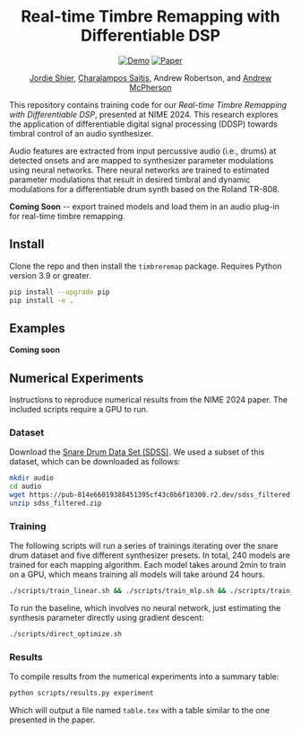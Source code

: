 <div align="center">

# Real-time Timbre Remapping with Differentiable DSP


[![Demo](https://img.shields.io/badge/Web-Audio_Examples-blue)](https://jordieshier.com/projects/nime2024/)
[![Paper](https://img.shields.io/badge/PDF-Paper-green)](http://instrumentslab.org/data/andrew/shier_nime2024.pdf)

[Jordie Shier](https://jordieshier.com), [Charalampos Saitis](http://eecs.qmul.ac.uk/people/profiles/saitischaralampos.html), Andrew Robertson, and [Andrew McPherson](https://www.imperial.ac.uk/people/andrew.mcpherson)

</div>

This repository contains training code for our *Real-time Timbre Remapping with Differentiable DSP*, presented at NIME 2024.
This research explores the application of differentiable digital signal processing (DDSP) towards
timbral control of an audio synthesizer. 

Audio features are extracted from input percussive audio (i.e., drums) at detected onsets and are mapped
to synthesizer parameter modulations using neural networks. There neural networks are trained to estimated parameter modulations that result in desired timbral and dynamic modulations for a differentiable drum synth based on the Roland TR-808.

**Coming Soon** -- export trained models and load them in an audio plug-in for real-time timbre remapping.


## Install
Clone the repo and then install the `timbreremap` package. Requires Python version 3.9 or greater.

```bash
pip install --upgrade pip
pip install -e .
```

## Examples

**Coming soon**


## Numerical Experiments

Instructions to reproduce numerical results from the NIME 2024 paper. The included
scripts require a GPU to run.

### Dataset

Download the [Snare Drum Data Set (SDSS)](https://aes2.org/publications/elibrary-page/?id=20912).
We used a subset of this dataset, which can be downloaded as follows:

```bash
mkdir audio
cd audio
wget https://pub-814e66019388451395cf43c0b6f10300.r2.dev/sdss_filtered.zip
unzip sdss_filtered.zip
```

### Training

The following scripts will run a series of trainings iterating over the snare drum
dataset and five different synthesizer presets. In total, 240 models are trained for
each mapping algorithm.
Each model takes around 2min to train on a GPU, which means training all models will take around 24 hours.

```bash
./scripts/train_linear.sh && ./scripts/train_mlp.sh && ./scripts/train_mlp_lrg.sh
```

To run the baseline, which involves no neural network, just estimating the synthesis parameter directly using gradient descent:

```bash
./scripts/direct_optimize.sh
```

### Results
To compile results from the numerical experiments into a summary table:

```bash
python scripts/results.py experiment
```

Which will output a file named `table.tex` with a table similar to the one presented in the paper.
